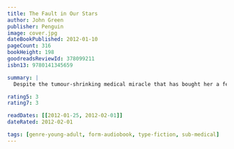 ```yaml
---
title: The Fault in Our Stars
author: John Green
publisher: Penguin
image: cover.jpg
dateBookPublished: 2012-01-10
pageCount: 316
bookHeight: 198
goodreadsReviewId: 378099211
isbn13: 9780141345659

summary: |
  Despite the tumour-shrinking medical miracle that has bought her a few years, Hazel has never been anything but terminal, her final chapter inscribed upon diagnosis. But when a gorgeous plot twist named Augustus Waters suddenly appears at Cancer Kid Support Group, Hazel's story is about to be completely rewritten.

rating5: 3
rating7: 3

readDates: [[2012-01-25, 2012-02-01]]
dateRated: 2012-02-01

tags: [genre-young-adult, form-audiobook, type-fiction, sub-medical]
---
```

